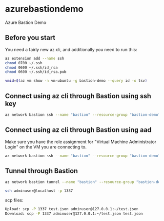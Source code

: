 # azurebastiondemo
Azure Bastion Demo

## Before you start
You need a fairly new az cli, and additionally you need to run this:
```bash
az extension add --name ssh
chmod 0700 ~/.ssh
chmod 0600 ~/.ssh/id_rsa
chmod 0600 ~/.ssh/id_rsa.pub

vmid=$(az vm show -n vm-ubuntu -g bastion-demo --query id -o tsv)
```

## Connect using az cli through Bastion using ssh key
```bash
az network bastion ssh --name "bastion" --resource-group "bastion-demo" --target-resource-id $vmid --auth-type ssh-key --username adminuser --ssh-key ~/.ssh/id_rsa
```

## Connect using az cli through Bastion using aad
Make sure you have the role assignment for "Virtual Machine Administrator Login" on the VM you are connecting to.

```bash
az network bastion ssh --name "bastion" --resource-group "bastion-demo" --target-resource-id $vmid --auth-type aad --username adminuser
```

## Tunnel through Bastion
```bash
az network bastion tunnel --name "bastion" --resource-group "bastion-demo" --target-resource-id $vmid --resource-port 22 --port 1337

ssh adminuser@localhost -p 1337
```

scp files:
```bash
Upload: scp -P 1337 test.json adminuser@127.0.0.1:~/test.json
Download: scp -P 1337 adminuser@127.0.0.1:~/test.json test.json
```
